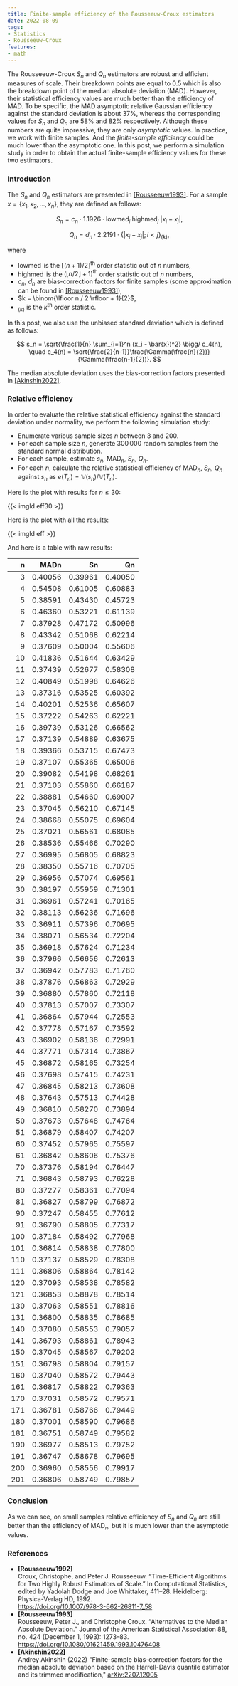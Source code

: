 ```yaml
---
title: Finite-sample efficiency of the Rousseeuw-Croux estimators
date: 2022-08-09
tags:
- Statistics
- Rousseeuw-Croux
features:
- math
---
```


The Rousseeuw-Croux $S_n$ and $Q_n$ estimators are robust and efficient measures of scale.
Their breakdown points are equal to $0.5$ which is also the breakdown point of the median absolute deviation (MAD).
However, their statistical efficiency values are much better than the efficiency of MAD.
To be specific, the MAD asymptotic relative Gaussian efficiency against the standard deviation is about $37\%$,
  whereas the corresponding values for $S_n$ and $Q_n$ are $58\%$ and $82\%$ respectively.
Although these numbers are quite impressive, they are only *asymptotic* values.
In practice, we work with finite samples.
And the *finite-sample efficiency* could be much lower than the asymptotic one.
In this post, we perform a simulation study in order to obtain the actual finite-sample efficiency values
  for these two estimators.

<!--more-->

### Introduction

The $S_n$ and $Q_n$ estimators are presented in [[Rousseeuw1993]](#Rousseeuw1993).
For a sample $x = \{ x_1, x_2, \ldots, x_n \}$, they are defined as follows:

$$
S_n = c_n \cdot 1.1926 \cdot \operatorname{lowmed}_i \; \operatorname{highmed}_j \; |x_i - x_j|,
$$

$$
Q_n = d_n \cdot 2.2191 \cdot \{ |x_i-x_j|; i < j \}_{(k)},
$$

where

* $\operatorname{lowmed}$ is the $\lfloor (n+1) / 2 \rfloor^\textrm{th}$ order statistic out of $n$ numbers,
* $\operatorname{highmed}$ is the $(\lfloor n / 2 \rfloor + 1)^\textrm{th}$ order statistic out of $n$ numbers,
* $c_n$, $d_n$ are bias-correction factors for finite samples (some approximation can be found in [[Rousseeuw1993]](#Rousseeuw1992)),
* $k = \binom{\lfloor n / 2 \rfloor + 1}{2}$,
* ${}_{(k)}$ is the $k^\textrm{th}$ order statistic.

In this post, we also use the unbiased standard deviation which is defined as follows:

$$
s_n = \sqrt{\frac{1}{n} \sum_{i=1}^n (x_i - \bar{x})^2} \bigg/ c_4(n), \quad
c_4(n) = \sqrt{\frac{2}{n-1}}\frac{\Gamma(\frac{n}{2})}{\Gamma(\frac{n-1}{2})}.
$$

The median absolute deviation uses the bias-correction factors presented in [[Akinshin2022]](#Akinshin2022).

### Relative efficiency

In order to evaluate the relative statistical efficiency against the standard deviation under normality,
  we perform the following simulation study:

* Enumerate various sample sizes $n$ between $3$ and $200$.
* For each sample size $n$, generate $300\,000$ random samples from the standard normal distribution.
* For each sample, estimate $s_n$, $\operatorname{MAD}_n$, $S_n$, $Q_n$.
* For each $n$, calculate the relative statistical efficiency of $\operatorname{MAD}_n$, $S_n$, $Q_n$ against $s_n$ as
    $e(T_n) = \mathbb{V}(s_n) / \mathbb{V}(T_n)$.

Here is the plot with results for $n \leq 30$:

{{< imgld eff30 >}}

Here is the plot with all the results:

{{< imgld eff >}}

And here is a table with raw results:

|   n|    MADn|      Sn|      Qn|
|---:|-------:|-------:|-------:|
|   3| 0.40056| 0.39961| 0.40050|
|   4| 0.54508| 0.61005| 0.60883|
|   5| 0.38591| 0.43430| 0.45723|
|   6| 0.46360| 0.53221| 0.61139|
|   7| 0.37928| 0.47172| 0.50996|
|   8| 0.43342| 0.51068| 0.62214|
|   9| 0.37609| 0.50004| 0.55606|
|  10| 0.41836| 0.51644| 0.63429|
|  11| 0.37439| 0.52677| 0.58308|
|  12| 0.40849| 0.51998| 0.64626|
|  13| 0.37316| 0.53525| 0.60392|
|  14| 0.40201| 0.52536| 0.65607|
|  15| 0.37222| 0.54263| 0.62221|
|  16| 0.39739| 0.53126| 0.66562|
|  17| 0.37139| 0.54889| 0.63675|
|  18| 0.39366| 0.53715| 0.67473|
|  19| 0.37107| 0.55365| 0.65006|
|  20| 0.39082| 0.54198| 0.68261|
|  21| 0.37103| 0.55860| 0.66187|
|  22| 0.38881| 0.54660| 0.69007|
|  23| 0.37045| 0.56210| 0.67145|
|  24| 0.38668| 0.55075| 0.69604|
|  25| 0.37021| 0.56561| 0.68085|
|  26| 0.38536| 0.55466| 0.70290|
|  27| 0.36995| 0.56805| 0.68823|
|  28| 0.38350| 0.55716| 0.70705|
|  29| 0.36956| 0.57074| 0.69561|
|  30| 0.38197| 0.55959| 0.71301|
|  31| 0.36961| 0.57241| 0.70165|
|  32| 0.38113| 0.56236| 0.71696|
|  33| 0.36911| 0.57396| 0.70695|
|  34| 0.38071| 0.56534| 0.72204|
|  35| 0.36918| 0.57624| 0.71234|
|  36| 0.37966| 0.56656| 0.72613|
|  37| 0.36942| 0.57783| 0.71760|
|  38| 0.37876| 0.56863| 0.72929|
|  39| 0.36880| 0.57860| 0.72118|
|  40| 0.37813| 0.57007| 0.73307|
|  41| 0.36864| 0.57944| 0.72553|
|  42| 0.37778| 0.57167| 0.73592|
|  43| 0.36902| 0.58136| 0.72991|
|  44| 0.37771| 0.57314| 0.73867|
|  45| 0.36872| 0.58165| 0.73254|
|  46| 0.37698| 0.57415| 0.74231|
|  47| 0.36845| 0.58213| 0.73608|
|  48| 0.37643| 0.57513| 0.74428|
|  49| 0.36810| 0.58270| 0.73894|
|  50| 0.37673| 0.57648| 0.74764|
|  51| 0.36879| 0.58407| 0.74207|
|  60| 0.37452| 0.57965| 0.75597|
|  61| 0.36842| 0.58606| 0.75376|
|  70| 0.37376| 0.58194| 0.76447|
|  71| 0.36843| 0.58793| 0.76228|
|  80| 0.37277| 0.58361| 0.77094|
|  81| 0.36827| 0.58799| 0.76872|
|  90| 0.37247| 0.58455| 0.77612|
|  91| 0.36790| 0.58805| 0.77317|
| 100| 0.37184| 0.58492| 0.77968|
| 101| 0.36814| 0.58838| 0.77800|
| 110| 0.37137| 0.58529| 0.78308|
| 111| 0.36806| 0.58864| 0.78142|
| 120| 0.37093| 0.58538| 0.78582|
| 121| 0.36853| 0.58878| 0.78514|
| 130| 0.37063| 0.58551| 0.78816|
| 131| 0.36800| 0.58835| 0.78685|
| 140| 0.37080| 0.58553| 0.79057|
| 141| 0.36793| 0.58861| 0.78943|
| 150| 0.37045| 0.58567| 0.79202|
| 151| 0.36798| 0.58804| 0.79157|
| 160| 0.37040| 0.58572| 0.79443|
| 161| 0.36817| 0.58822| 0.79363|
| 170| 0.37031| 0.58572| 0.79571|
| 171| 0.36781| 0.58766| 0.79449|
| 180| 0.37001| 0.58590| 0.79686|
| 181| 0.36751| 0.58749| 0.79582|
| 190| 0.36977| 0.58513| 0.79752|
| 191| 0.36747| 0.58678| 0.79695|
| 200| 0.36960| 0.58556| 0.79917|
| 201| 0.36806| 0.58749| 0.79857|

### Conclusion

As we can see, on small samples relative efficiency of $S_n$ and $Q_n$ are still better than the efficiency of
  $\operatorname{MAD}_n$, but it is much lower than the asymptotic values.

### References

* <b id="Rousseeuw1992">[Rousseeuw1992]</b>  
  Croux, Christophe, and Peter J. Rousseeuw.
  “Time-Efficient Algorithms for Two Highly Robust Estimators of Scale.”
  In Computational Statistics, edited by Yadolah Dodge and Joe Whittaker, 411–28.
  Heidelberg: Physica-Verlag HD, 1992.  
  https://doi.org/10.1007/978-3-662-26811-7_58
* <b id="Rousseeuw1993">[Rousseeuw1993]</b>  
  Rousseeuw, Peter J., and Christophe Croux.
  “Alternatives to the Median Absolute Deviation.”
  Journal of the American Statistical Association 88, no. 424 (December 1, 1993): 1273–83.  
  https://doi.org/10.1080/01621459.1993.10476408
* <b id="Akinshin2022">[Akinshin2022]</b>  
  Andrey Akinshin (2022)
  "Finite-sample bias-correction factors for the median absolute deviation based on the Harrell-Davis quantile estimator and its trimmed modification,"
  [arXiv:2207.12005](https://arxiv.org/abs/2207.12005)
